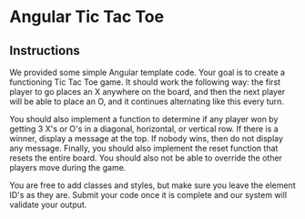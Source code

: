 # Angular Tic Tac Toe

## Instructions
We provided some simple Angular template code. Your goal is to create a functioning Tic Tac Toe game. It should work the following way: the first player to go places an X anywhere on the board, and then the next player will be able to place an O, and it continues alternating like this every turn.

You should also implement a function to determine if any player won by getting 3 X's or O's in a diagonal, horizontal, or vertical row. If there is a winner, display a message at the top. If nobody wins, then do not display any message. Finally, you should also implement the reset function that resets the entire board. You should also not be able to override the other players move during the game.

You are free to add classes and styles, but make sure you leave the element ID's as they are. Submit your code once it is complete and our system will validate your output.